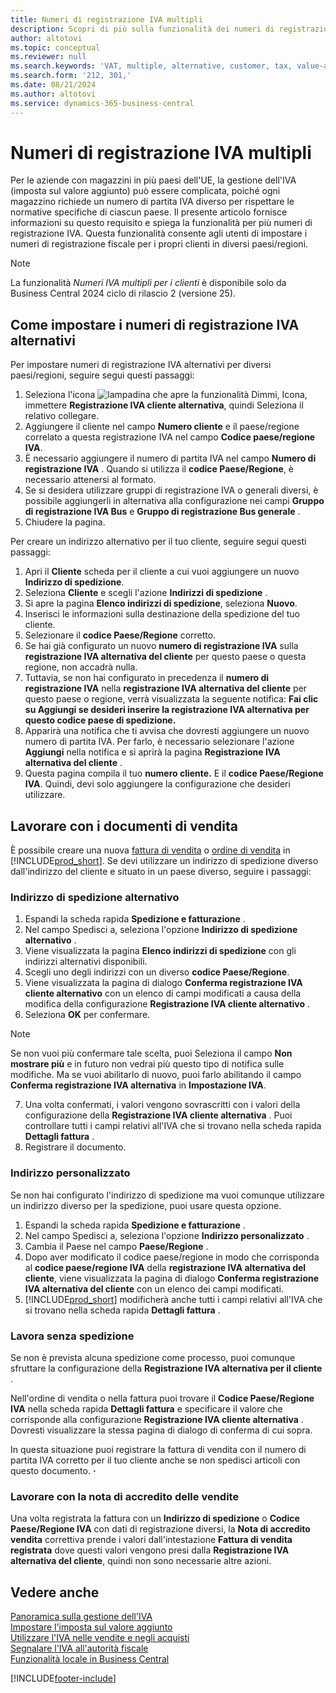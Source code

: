 ```yaml
---
title: Numeri di registrazione IVA multipli
description: Scopri di più sulla funzionalità dei numeri di registrazione IVA (alternativi) multipli.
author: altotovi
ms.topic: conceptual
ms.reviewer: null
ms.search.keywords: 'VAT, multiple, alternative, customer, tax, value-added tax'
ms.search.form: '212, 301,'
ms.date: 08/21/2024
ms.author: altotovi
ms.service: dynamics-365-business-central
---
```


# <a name="multiple-vat-registration-numbers"></a>Numeri di registrazione IVA multipli

Per le aziende con magazzini in più paesi dell'UE, la gestione dell'IVA (imposta sul valore aggiunto) può essere complicata, poiché ogni magazzino richiede un numero di partita IVA diverso per rispettare le normative specifiche di ciascun paese. Il presente articolo fornisce informazioni su questo requisito e spiega la funzionalità per più numeri di registrazione IVA. Questa funzionalità consente agli utenti di impostare i numeri di registrazione fiscale per i propri clienti in diversi paesi/regioni.  

> [!NOTE]
> La funzionalità *Numeri IVA multipli per i clienti* è disponibile solo da Business Central 2024 ciclo di rilascio 2 (versione 25).

## <a name="how-to-set-up-the-alternative-vat-registration-numbers"></a>Come impostare i numeri di registrazione IVA alternativi

Per impostare numeri di registrazione IVA alternativi per diversi paesi/regioni, seguire segui questi passaggi: 

1. Seleziona l'icona ![lampadina che apre la funzionalità Dimmi](media/ui-search/search_small.png "Informazioni sull'operazione che si desidera eseguire"), Icona, immettere **Registrazione IVA cliente alternativa**, quindi Seleziona il relativo collegare. 
2. Aggiungere il cliente nel campo  **Numero cliente** e il paese/regione correlato a questa registrazione IVA nel campo  **Codice paese/regione IVA**.  
3. È necessario aggiungere il numero di partita IVA nel campo **Numero di registrazione IVA** . Quando si utilizza il  **codice Paese/Regione**, è necessario attenersi al formato. 
4. Se si desidera utilizzare gruppi di registrazione IVA o generali diversi, è possibile aggiungerli in alternativa alla configurazione nei campi  **Gruppo di registrazione IVA Bus** e  **Gruppo di registrazione Bus generale** . 
5. Chiudere la pagina.   

Per creare un indirizzo alternativo per il tuo cliente, seguire segui questi passaggi:  

1. Apri il **Cliente** scheda per il cliente a cui vuoi aggiungere un nuovo **Indirizzo di spedizione**. 
2. Seleziona **Cliente** e scegli l'azione **Indirizzi di spedizione** .   
3. Si apre la pagina  **Elenco indirizzi di spedizione**, seleziona  **Nuovo**. 
4. Inserisci le informazioni sulla destinazione della spedizione del tuo cliente.  
5. Selezionare il **codice Paese/Regione** corretto.   
6. Se hai già configurato un nuovo **numero di registrazione IVA** sulla **registrazione IVA alternativa del cliente** per questo paese o questa regione, non accadrà nulla. 
7. Tuttavia, se non hai configurato in precedenza il **numero di registrazione IVA** nella **registrazione IVA alternativa del cliente** per questo paese o regione, verrà visualizzata la seguente notifica: **Fai clic su Aggiungi se desideri inserire la registrazione IVA alternativa per questo codice paese di spedizione.** 
8. Apparirà una notifica che ti avvisa che dovresti aggiungere un nuovo numero di partita IVA. Per farlo, è necessario selezionare l'azione  **Aggiungi** nella notifica e si aprirà la pagina  **Registrazione IVA alternativa del cliente** . 
9. Questa pagina compila il tuo **numero cliente.** E il **codice Paese/Regione IVA**. Quindi, devi solo aggiungere la configurazione che desideri utilizzare. 

## <a name="work-with-the-sales-documents"></a>Lavorare con i documenti di vendita

È possibile creare una nuova [fattura di vendita](sales-how-invoice-sales.md) o [ordine di vendita](sales-how-sell-products.md) in [!INCLUDE[prod_short](includes/prod_short.md)]. Se devi utilizzare un indirizzo di spedizione diverso dall'indirizzo del cliente e situato in un paese diverso, seguire i passaggi:  

### <a name="alternate-shipping-address"></a>Indirizzo di spedizione alternativo

1. Espandi la scheda rapida  **Spedizione e fatturazione** .   
2. Nel campo Spedisci a, seleziona l'opzione  **Indirizzo di spedizione alternativo** . 
3. Viene visualizzata la pagina  **Elenco indirizzi di spedizione** con gli indirizzi alternativi disponibili. 
4. Scegli uno degli indirizzi con un diverso **codice Paese/Regione**. 
5. Viene visualizzata la pagina di dialogo  **Conferma registrazione IVA cliente alternativo** con un elenco di campi modificati a causa della modifica della configurazione  **Registrazione IVA cliente alternativo** . 
6. Seleziona **OK** per confermare.   

> [!NOTE]
> Se non vuoi più confermare tale scelta, puoi Seleziona il campo **Non mostrare più** e in futuro non vedrai più questo tipo di notifica sulle modifiche. Ma se vuoi abilitarlo di nuovo, puoi farlo abilitando il campo  **Conferma registrazione IVA alternativa** in  **Impostazione IVA**.  
   
7. Una volta confermati, i valori vengono sovrascritti con i valori della configurazione della  **Registrazione IVA cliente alternativa** . Puoi controllare tutti i campi relativi all'IVA che si trovano nella scheda rapida  **Dettagli fattura** .  
8. Registrare il documento.  

### <a name="custom-address"></a>Indirizzo personalizzato

Se non hai configurato l'indirizzo di spedizione ma vuoi comunque utilizzare un indirizzo diverso per la spedizione, puoi usare questa opzione.  

1. Espandi la scheda rapida  **Spedizione e fatturazione** .   
2. Nel campo Spedisci a, seleziona l'opzione  **Indirizzo personalizzato** .  
3. Cambia il Paese nel campo  **Paese/Regione** .  
4. Dopo aver modificato il codice paese/regione in modo che corrisponda al **codice paese/regione IVA** della **registrazione IVA alternativa del cliente**, viene visualizzata la pagina di dialogo **Conferma registrazione IVA alternativa del cliente** con un elenco dei campi modificati. 
5. [!INCLUDE[prod_short](includes/prod_short.md)] modificherà anche tutti i campi relativi all'IVA che si trovano nella scheda rapida  **Dettagli fattura** .  

### <a name="work-with-no-shipment"></a>Lavora senza spedizione

Se non è prevista alcuna spedizione come processo, puoi comunque sfruttare la configurazione della  **Registrazione IVA alternativa per il cliente** .

Nell'ordine di vendita o nella fattura puoi trovare il **Codice Paese/Regione IVA** nella scheda rapida **Dettagli fattura** e specificare il valore che corrisponde alla configurazione **Registrazione IVA cliente alternativa** . Dovresti visualizzare la stessa pagina di dialogo di conferma di cui sopra. 

In questa situazione puoi registrare la fattura di vendita con il numero di partita IVA corretto per il tuo cliente anche se non spedisci articoli con questo documento. **·**  

### <a name="work-with-the-sales-credit-memo"></a>Lavorare con la nota di accredito delle vendite

Una volta registrata la fattura con un **Indirizzo di spedizione** o **Codice Paese/Regione IVA** con dati di registrazione diversi, la **Nota di accredito vendita** correttiva prende i valori dall'intestazione **Fattura di vendita registrata** dove questi valori vengono presi dalla **Registrazione IVA alternativa del cliente**, quindi non sono necessarie altre azioni. 

## <a name="see-also"></a>Vedere anche

[Panoramica sulla gestione dell'IVA](finance-manage-vat.md)    
[Impostare l'imposta sul valore aggiunto](finance-setup-vat.md)    
[Utilizzare l'IVA nelle vendite e negli acquisti](finance-work-with-vat.md)    
[Segnalare l'IVA all'autorità fiscale](finance-how-report-vat.md)    
[Funzionalità locale in Business Central](about-localization.md)    


[!INCLUDE[footer-include](includes/footer-banner.md)]
